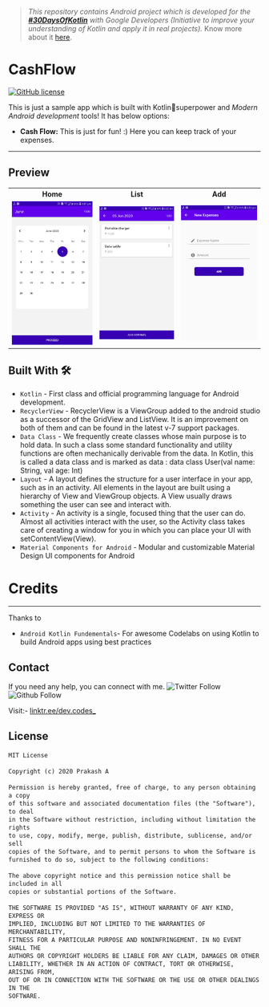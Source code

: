 > *This repository contains Android project which is developed for the [**#30DaysOfKotlin**](https://twitter.com/hashtag/30daysofkotlin?lang=en) with Google Developers (Initiative to improve your understanding of Kotlin and apply it in real projects).* 
> Know more about it [here](https://eventsonair.withgoogle.com/events/kotlin).

# CashFlow

[![GitHub license](https://img.shields.io/badge/License-MIT-blue.svg)](LICENSE)

This is just a sample app which is built with Kotlin🦸superpower and *Modern Android development* tools! It has below options:

- **Cash Flow:** This is just for fun! :) Here you can keep track of your expenses. 

---

## Preview
<table style="width:100%">
  <tr>
    <th>Home</th>
    <th>List</th>
    <th>Add</th>
  </tr>
  <tr>
    <td><img src="art/Home.jpg"/></td>
    <td><img src="art/List.jpg"/></td>
    <td><img src="art/Add.jpg"</td>
  </tr>
</table>

## Built With 🛠
- ```Kotlin``` - First class and official programming language for Android development.
- ```RecyclerView``` - RecyclerView is a ViewGroup added to the android studio as a successor of the GridView and ListView. It is an improvement on both of them and can be found in the latest v-7 support packages.
- ```Data Class``` -  We frequently create classes whose main purpose is to hold data. In such a class some standard functionality and utility functions are often mechanically derivable from the data. In Kotlin, this is called a data class and is marked as data : data class User(val name: String, val age: Int)
- ```Layout``` - A layout defines the structure for a user interface in your app, such as in an activity. All elements in the layout are built using a hierarchy of View and ViewGroup objects. A View usually draws something the user can see and interact with.
- ```Activity``` - An activity is a single, focused thing that the user can do. Almost all activities interact with the user, so the Activity class takes care of creating a window for you in which you can place your UI with setContentView(View).
- ```Material Components for Android``` - Modular and customizable Material Design UI components for Android

# Credits
---
Thanks to
- ```Android Kotlin Fundementals```- For awesome Codelabs on using Kotlin to build Android apps using best practices



## Contact
If you need any help, you can connect with me. 
![Twitter Follow](https://img.shields.io/twitter/follow/prakash_king13?label=Follow&style=social) ![Github Follow](https://img.shields.io/github/followers/iamprakash13?style=social)

Visit:- [linktr.ee/dev.codes_](https://linktr.ee/dev.codes_)

## License
```
MIT License

Copyright (c) 2020 Prakash A

Permission is hereby granted, free of charge, to any person obtaining a copy
of this software and associated documentation files (the "Software"), to deal
in the Software without restriction, including without limitation the rights
to use, copy, modify, merge, publish, distribute, sublicense, and/or sell
copies of the Software, and to permit persons to whom the Software is
furnished to do so, subject to the following conditions:

The above copyright notice and this permission notice shall be included in all
copies or substantial portions of the Software.

THE SOFTWARE IS PROVIDED "AS IS", WITHOUT WARRANTY OF ANY KIND, EXPRESS OR
IMPLIED, INCLUDING BUT NOT LIMITED TO THE WARRANTIES OF MERCHANTABILITY,
FITNESS FOR A PARTICULAR PURPOSE AND NONINFRINGEMENT. IN NO EVENT SHALL THE
AUTHORS OR COPYRIGHT HOLDERS BE LIABLE FOR ANY CLAIM, DAMAGES OR OTHER
LIABILITY, WHETHER IN AN ACTION OF CONTRACT, TORT OR OTHERWISE, ARISING FROM,
OUT OF OR IN CONNECTION WITH THE SOFTWARE OR THE USE OR OTHER DEALINGS IN THE
SOFTWARE.
```
